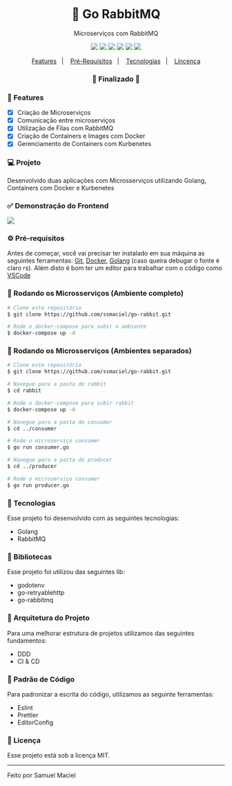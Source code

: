 <h1 align="center">
    🚀 Go RabbitMQ
</h1>

<p align="center">Microserviços com RabbitMQ</p>

<p align="center">
  <img src="https://img.shields.io/static/v1?label=golang&message=1.15&color=7fd5ea&logo=go" />
  <img src="https://img.shields.io/static/v1?label=golang&message=1.15&color=FF6600&logo=rabbitmq" />
  <img src="https://img.shields.io/static/v1?label=docker&message=19.03.13&color=0073ec&logo=docker" />
  <img src="https://img.shields.io/static/v1?label=kubernets&message=19.03.13&color=326CE5&logo=kubernetes" />
  <img src="https://img.shields.io/badge/last%20commit-november-important" />
  <img src="https://img.shields.io/badge/license-MIT-success"/>
</p>

<p align="center">
  <a href="#-features">Features</a>&nbsp;&nbsp;&nbsp;|&nbsp;&nbsp;&nbsp;
  <a href="#-pré-requisitos">Pré-Requisitos</a>&nbsp;&nbsp;&nbsp;|&nbsp;&nbsp;&nbsp;
  <a href="#-tecnologias">Tecnologias</a>&nbsp;&nbsp;&nbsp;|&nbsp;&nbsp;&nbsp;
  <a href="#-licença">Lincença</a>
</p>

<h3 align="center"> 
🚧  Finalizado  🚧
</h3>

### 📎 Features 

- [x] Criação de Microserviços
- [x] Comunicação entre microserviços
- [x] Utilização de Filas com RabbitMQ
- [x] Criação de Containers e Images com Docker
- [x] Gerenciamento de Containers com Kurbenetes

### 💻 Projeto

Desenvolvido duas aplicações com Microsserviços utilizando Golang, Containers com Docker e Kurbenetes

### ✅ Demonstração do Frontend
<img src="https://github.com/ssmaciel/go-rabbit/blob/main/assets/front-end.png" />

### ⚙ Pré-requisitos

Antes de começar, você vai precisar ter instalado em sua máquina as seguintes ferramentas:
[Git](https://git-scm.com), [Docker](https://www.docker.com/), [Golang](https://golang.org/) (caso queira debugar o fonte é claro rs).
Além disto é bom ter um editor para trabalhar com o código como [VSCode](https://code.visualstudio.com/)


### 📙 Rodando os Microsserviços (Ambiente completo)

```bash
# Clone este repositório
$ git clone https://github.com/ssmaciel/go-rabbit.git

# Rode o docker-compose para subir o ambiente
$ docker-compose up -d

```

### 📗 Rodando os Microsserviços (Ambientes separados)

```bash
# Clone este repositório
$ git clone https://github.com/ssmaciel/go-rabbit.git

# Navegue para a pasta do rabbit
$ cd rabbit

# Rode o docker-compose para subir rabbit
$ docker-compose up -d

# Navegue para a pasta do consumer
$ cd ../consumer

# Rode o microserviço consumer
$ go run consumer.go

# Navegue para a pasta do producer
$ cd ../producer

# Rode o microserviço consumer
$ go run producer.go
```

### 🚀 Tecnologias

Esse projeto foi desenvolvido com as seguintes tecnologias:

- Golang
- RabbitMQ

### 📕 Bibliotecas

Esse projeto foi utilizou das seguintes lib:

- godotenv
- go-retryablehttp
- go-rabbitmq

### 📙 Arquitetura do Projeto

Para uma melhorar estrutura de projetos utilizamos das seguintes fundamentos:

- DDD
- CI & CD

###  📘 Padrão de Código

Para padronizar a escrita do código, utilizamos as seguinte ferramentas:

- Eslint
- Prettier
- EditorConfig


### 📝 Licença

Esse projeto está sob a licença MIT.

<hr/>

Feito por Samuel Maciel
